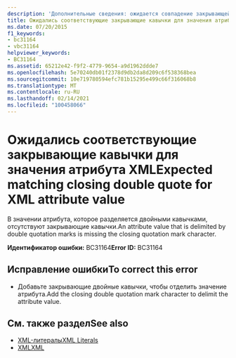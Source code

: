 ```yaml
---
description: 'Дополнительные сведения: ожидается совпадение закрывающей двойной кавычки для значения атрибута XML'
title: Ожидались соответствующие закрывающие кавычки для значения атрибута XML
ms.date: 07/20/2015
f1_keywords:
- bc31164
- vbc31164
helpviewer_keywords:
- BC31164
ms.assetid: 65212e42-f9f2-4779-9654-a9d1962ddde7
ms.openlocfilehash: 5e70240db01f2378d9db2da8d209c6f538368bea
ms.sourcegitcommit: 10e719780594efc781b15295e499c66f316068b8
ms.translationtype: MT
ms.contentlocale: ru-RU
ms.lasthandoff: 02/14/2021
ms.locfileid: "100458066"
---
```

# <a name="expected-matching-closing-double-quote-for-xml-attribute-value"></a><span data-ttu-id="91f84-103">Ожидались соответствующие закрывающие кавычки для значения атрибута XML</span><span class="sxs-lookup"><span data-stu-id="91f84-103">Expected matching closing double quote for XML attribute value</span></span>

<span data-ttu-id="91f84-104">В значении атрибута, которое разделяется двойными кавычками, отсутствуют закрывающие кавычки.</span><span class="sxs-lookup"><span data-stu-id="91f84-104">An attribute value that is delimited by double quotation marks is missing the closing quotation mark character.</span></span>  
  
 <span data-ttu-id="91f84-105">**Идентификатор ошибки:** BC31164</span><span class="sxs-lookup"><span data-stu-id="91f84-105">**Error ID:** BC31164</span></span>  
  
## <a name="to-correct-this-error"></a><span data-ttu-id="91f84-106">Исправление ошибки</span><span class="sxs-lookup"><span data-stu-id="91f84-106">To correct this error</span></span>  
  
- <span data-ttu-id="91f84-107">Добавьте закрывающие двойные кавычки, чтобы отделить значение атрибута.</span><span class="sxs-lookup"><span data-stu-id="91f84-107">Add the closing double quotation mark character to delimit the attribute value.</span></span>  
  
## <a name="see-also"></a><span data-ttu-id="91f84-108">См. также раздел</span><span class="sxs-lookup"><span data-stu-id="91f84-108">See also</span></span>

- [<span data-ttu-id="91f84-109">XML-литералы</span><span class="sxs-lookup"><span data-stu-id="91f84-109">XML Literals</span></span>](../language-reference/xml-literals/index.md)
- [<span data-ttu-id="91f84-110">XML</span><span class="sxs-lookup"><span data-stu-id="91f84-110">XML</span></span>](../programming-guide/language-features/xml/index.md)
